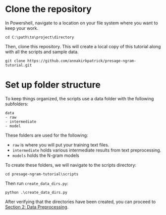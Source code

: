 # Clone the repository

In Powershell, navigate to a location on your file system where you want to keep your work.  

```
cd C:\path\to\project\directory
```

Then, clone this repository. This will create a local copy of this tutorial along with all the scripts and sample data.

```
git clone https://github.com/annakirkpatrick/presage-ngram-tutorial.git
```

# Set up folder structure

To keep things organized, the scripts use a data folder with the following  subfolders:
```
data
- raw
- intermediate
- model
```

These folders are used for the following:

- `raw` is where you will put your training text files.
- `intermediate` holds various intermediate results from text preprocessing.
- `models` holds the N-gram models

To create these folders, we will navigate to the scripts directory:
```
cd presage-ngram-tutorial\scripts
```
Then run `create_data_dirs.py`:
```
python .\create_data_dirs.py
```

After verifying that the directories have been created, you can proceed to [Section 2: Data Preprocessing](./2_data_preprocessing.md).